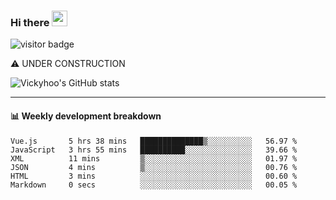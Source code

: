### Hi there <a href="https://www.gautamkrishnar.com/"><img src="https://media.giphy.com/media/hvRJCLFzcasrR4ia7z/giphy.gif" width="25px"></a>

![visitor badge](https://visitor-badge.glitch.me/badge?page_id=vickyhoo.vickyhoo&left_color=black&right_color=cornflowerblue)

⚠️ UNDER CONSTRUCTION

![Vickyhoo's GitHub stats](https://github-readme-stats.vercel.app/api?username=vickyhoo&theme=react&show_icons=true&count_private=true)

---

#### :bar_chart: Weekly development breakdown

<!--START_SECTION:waka-->

```text
Vue.js       5 hrs 38 mins   ██████████████▒░░░░░░░░░░   56.97 %
JavaScript   3 hrs 55 mins   ██████████░░░░░░░░░░░░░░░   39.66 %
XML          11 mins         ▒░░░░░░░░░░░░░░░░░░░░░░░░   01.97 %
JSON         4 mins          ▒░░░░░░░░░░░░░░░░░░░░░░░░   00.76 %
HTML         3 mins          ░░░░░░░░░░░░░░░░░░░░░░░░░   00.60 %
Markdown     0 secs          ░░░░░░░░░░░░░░░░░░░░░░░░░   00.05 %
```

<!--END_SECTION:waka-->


<!--
**vickyhoo/vickyhoo** is a ✨ _special_ ✨ repository because its `README.md` (this file) appears on your GitHub profile.

Here are some ideas to get you started:

- 🔭 I’m currently working on ...
- 🌱 I’m currently learning ...
- 👯 I’m looking to collaborate on ...
- 🤔 I’m looking for help with ...
- 💬 Ask me about ...
- 📫 How to reach me: ...
- 😄 Pronouns: ...
- ⚡ Fun fact: ...
-->
